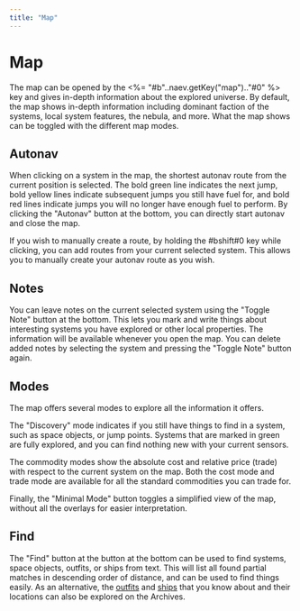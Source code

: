 ```yaml
---
title: "Map"
---
```

# Map

The map can be opened by the <%= "#b"..naev.getKey("map").."#0" %> key and gives in-depth information about the explored universe.
By default, the map shows in-depth information including dominant faction of the systems, local system features, the nebula, and more.
What the map shows can be toggled with the different map modes.

## Autonav

When clicking on a system in the map, the shortest autonav route from the current position is selected.
The bold green line indicates the next jump, bold yellow lines indicate subsequent jumps you still have fuel for, and bold red lines indicate jumps you will no longer have enough fuel to perform.
By clicking the "Autonav" button at the bottom, you can directly start autonav and close the map.

If you wish to manually create a route, by holding the #bshift#0 key while clicking, you can add routes from your current selected system.
This allows you to manually create your autonav route as you wish.

## Notes

You can leave notes on the current selected system using the "Toggle Note" button at the bottom.
This lets you mark and write things about interesting systems you have explored or other local properties.
The information will be available whenever you open the map.
You can delete added notes by selecting the system and pressing the "Toggle Note" button again.

## Modes

The map offers several modes to explore all the information it offers.

The "Discovery" mode indicates if you still have things to find in a system, such as space objects, or jump points.
Systems that are marked in green are fully explored, and you can find nothing new with your current sensors.

The commodity modes show the absolute cost and relative price (trade) with respect to the current system on the map.
Both the cost mode and trade mode are available for all the standard commodities you can trade for.

Finally, the "Minimal Mode" button toggles a simplified view of the map, without all the overlays for easier interpretation.

## Find

The "Find" button at the button at the bottom can be used to find systems, space objects, outfits, or ships from text.
This will list all found partial matches in descending order of distance, and can be used to find things easily.
As an alternative, the [outfits](outfits) and [ships](ships) that you know about and their locations can also be explored on the Archives.
